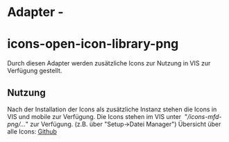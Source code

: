 
# Adapter -

# icons-open-icon-library-png

Durch diesen Adapter werden zusätzliche Icons zur Nutzung in VIS zur Verfügung gestellt.


## Nutzung

Nach der Installation der Icons als zusätzliche Instanz stehen die Icons in VIS und mobile zur Verfügung. Die Icons stehen im VIS unter  "_/icons-mfd-png/..._" zur Verfügung. (z.B. über "Setup->Datei Manager") Übersicht über alle Icons: [Github](https://github.com/ioBroker/ioBroker.icons-open-icon-library-png/blob/master/ICONLIST.md)